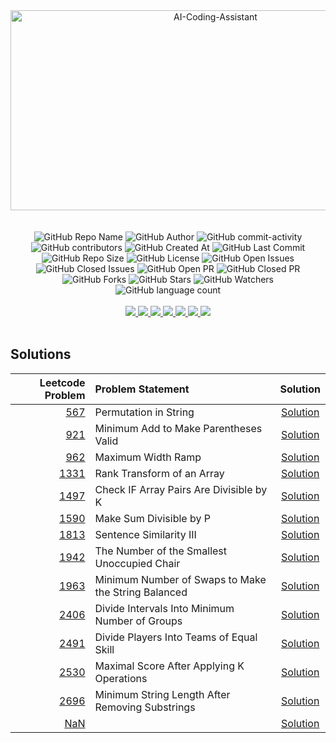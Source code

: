 <div align="center">
    <img src="https://socialify.git.ci/yashksaini-coder/October-Leetcode-Daily-2024/image?forks=1&issues=1&language=1&name=1&pattern=Diagonal%20Stripes&pulls=1&stargazers=1&theme=Auto" alt="AI-Coding-Assistant" width="640" height="320" />
</div>
<br><br>

<div align="center">
    <img alt="GitHub Repo Name" src="https://img.shields.io/badge/Repo-October_Leetcode_Daily_2024-2a9d8f">
    <img alt="GitHub Author" src="https://img.shields.io/badge/Author-Yash%20K.%20Saini-778da9">
    <img alt="GitHub commit-activity" src="https://img.shields.io/github/commit-activity/t/yashksaini-coder/October-Leetcode-Daily-2024">
    <img alt="GitHub contributors" src="https://img.shields.io/github/contributors/yashksaini-coder/October-Leetcode-Daily-2024">
    <img alt="GitHub Created At" src="https://img.shields.io/github/created-at/yashksaini-coder/October-Leetcode-Daily-2024">
    <img alt="GitHub Last Commit" src="https://img.shields.io/github/last-commit/yashksaini-coder/October-Leetcode-Daily-2024">
    <img alt="GitHub Repo Size" src="https://img.shields.io/github/repo-size/yashksaini-coder/October-Leetcode-Daily-2024">
    <img alt="GitHub License" src="https://img.shields.io/github/license/yashksaini-coder/October-Leetcode-Daily-2024">
    <img alt="GitHub Open Issues" src="https://img.shields.io/github/issues/yashksaini-coder/October-Leetcode-Daily-2024">
    <img alt="GitHub Closed Issues" src="https://img.shields.io/github/issues-closed/yashksaini-coder/October-Leetcode-Daily-2024">
    <img alt="GitHub Open PR" src="https://img.shields.io/github/issues-pr/yashksaini-coder/October-Leetcode-Daily-2024">
    <img alt="GitHub Closed PR" src="https://img.shields.io/github/issues-pr-closed/yashksaini-coder/October-Leetcode-Daily-2024">
    <img alt="GitHub Forks" src="https://img.shields.io/github/forks/yashksaini-coder/October-Leetcode-Daily-2024">
    <img alt="GitHub Stars" src="https://img.shields.io/github/stars/yashksaini-coder/October-Leetcode-Daily-2024">
    <img alt="GitHub Watchers" src="https://img.shields.io/github/watchers/yashksaini-coder/October-Leetcode-Daily-2024">
    <img alt="GitHub language count" src="https://img.shields.io/github/languages/count/yashksaini-coder/October-Leetcode-Daily-2024">
</div>
<br>


<div align='center'>
    <a href="mailto:ys3853428@gmail.com"> <img src="https://img.shields.io/badge/Gmail-D14836?style=for-the-badge&logo=gmail&logoColor=white"> </a>
    <a href="https://github.com/yashksaini-coder"> <img src="https://img.shields.io/badge/GitHub-100000?style=for-the-badge&logo=github&logoColor=white"> </a>
    <a href="https://medium.com/@yashksaini"> <img src="https://img.shields.io/badge/Medium-12100E?style=for-the-badge&logo=medium&logoColor=white"> </a>
    <a href="https://www.linkedin.com/in/yashksaini/"> <img src="https://img.shields.io/badge/LinkedIn-0077B5?style=for-the-badge&logo=linkedin&logoColor=white"> </a>
    <a href="https://bento.me/yashksaini"> <img src="https://img.shields.io/badge/Bento-768CFF.svg?style=for-the-badge&logo=Bento&logoColor=white"> </a>
    <a href="https://www.instagram.com/yashksaini.codes/"> <img src="https://img.shields.io/badge/Instagram-%23FF006E.svg?style=for-the-badge&logo=Instagram&logoColor=white"> </a>
    <a href="https://twitter.com/EasycodesDev"> <img src="https://img.shields.io/badge/X-%23000000.svg?style=for-the-badge&logo=X&logoColor=white"> </a>
</div>
<br>

## Solutions

































<!-- SOLUTIONS TABLE BEGIN -->
| Leetcode Problem | Problem Statement | Solution |
|---:|:-----|:----:|
| [567](https://leetcode.com/problems/permutation-in-string/) | Permutation in String | [Solution](./567-permutation-in-string/permutation-in-string.java) |
| [921](https://leetcode.com/problems/minimum-add-to-make-parentheses-valid/) | Minimum Add to Make Parentheses Valid | [Solution](./921-minimum-add-to-make-parentheses-valid/minimum-add-to-make-parentheses-valid.java) |
| [962](https://leetcode.com/problems/maximum-width-ramp/) | Maximum Width Ramp | [Solution](./962-maximum-width-ramp/maximum-width-ramp.java) |
| [1331](https://leetcode.com/problems/rank-transform-of-an-array/) | Rank Transform of an Array | [Solution](./1331-rank-transform-of-an-array/rank-transform-of-an-array.java) |
| [1497](https://leetcode.com/problems/check-if-array-pairs-are-divisible-by-k/) | Check IF Array Pairs Are Divisible by K | [Solution](./1497-check-if-array-pairs-are-divisible-by-k/check-if-array-pairs-are-divisible-by-k.java) |
| [1590](https://leetcode.com/problems/make-sum-divisible-by-p/) | Make Sum Divisible by P | [Solution](./1590-make-sum-divisible-by-p/make-sum-divisible-by-p.java) |
| [1813](https://leetcode.com/problems/sentence-similarity-iii/) | Sentence Similarity III | [Solution](./1813-sentence-similarity-iii/sentence-similarity-iii.java) |
| [1942](https://leetcode.com/problems/the-number-of-the-smallest-unoccupied-chair/) | The Number of the Smallest Unoccupied Chair | [Solution](./1942-the-number-of-the-smallest-unoccupied-chair/the-number-of-the-smallest-unoccupied-chair.java) |
| [1963](https://leetcode.com/problems/minimum-number-of-swaps-to-make-the-string-balanced/) | Minimum Number of Swaps to Make the String Balanced | [Solution](./1963-minimum-number-of-swaps-to-make-the-string-balanced/minimum-number-of-swaps-to-make-the-string-balanced.java) |
| [2406](https://leetcode.com/problems/divide-intervals-into-minimum-number-of-groups/) | Divide Intervals Into Minimum Number of Groups | [Solution](./2406-divide-intervals-into-minimum-number-of-groups/divide-intervals-into-minimum-number-of-groups.java) |
| [2491](https://leetcode.com/problems/divide-players-into-teams-of-equal-skill/) | Divide Players Into Teams of Equal Skill | [Solution](./2491-divide-players-into-teams-of-equal-skill/divide-players-into-teams-of-equal-skill.java) |
| [2530](https://leetcode.com/problems/maximal-score-after-applying-k-operations/) | Maximal Score After Applying K Operations | [Solution](./2530-maximal-score-after-applying-k-operations/maximal-score-after-applying-k-operations.java) |
| [2696](https://leetcode.com/problems/minimum-string-length-after-removing-substrings/) | Minimum String Length After Removing Substrings | [Solution](./2696-minimum-string-length-after-removing-substrings/minimum-string-length-after-removing-substrings.java) |
| [NaN](https://leetcode.com/problems//) |  | [Solution](./scripts/.java) |
<!-- SOLUTIONS TABLE END -->

<br>